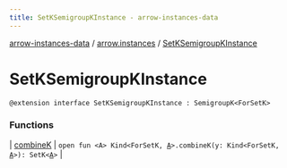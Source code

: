 ```yaml
---
title: SetKSemigroupKInstance - arrow-instances-data
---
```


[arrow-instances-data](../../index.html) / [arrow.instances](../index.html) / [SetKSemigroupKInstance](./index.html)

# SetKSemigroupKInstance

`@extension interface SetKSemigroupKInstance : SemigroupK<ForSetK>`

### Functions

| [combineK](combine-k.html) | `open fun <A> Kind<ForSetK, `[`A`](combine-k.html#A)`>.combineK(y: Kind<ForSetK, `[`A`](combine-k.html#A)`>): SetK<`[`A`](combine-k.html#A)`>` |

